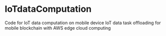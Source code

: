 # IoTdataComputation
Code for IoT data computation on mobile device 
IoT data task offloading for mobile blockchain with AWS edge cloud computing
